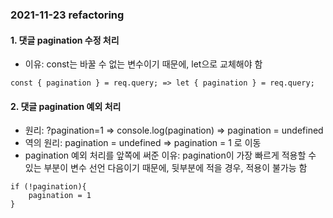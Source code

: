 ### 2021-11-23 refactoring

#### 1. 댓글 pagination 수정 처리

- 이유: const는 바꿀 수 없는 변수이기 때문에, let으로 교체해야 함

```
const { pagination } = req.query; => let { pagination } = req.query;
```

#### 2. 댓글 pagination 예외 처리 

- 원리: ?pagination=1 => console.log(pagination) => pagination = undefined
- 역의 원리: pagination = undefined => pagination = 1 로 이동
- pagination 예외 처리를 앞쪽에 써준 이유: 
    pagination이 가장 빠르게 적용할 수 있는 부분이 변수 선언 다음이기 때문에, 뒷부분에 적을 경우, 적용이 불가능 함

```
if (!pagination){
    pagination = 1
}
```
